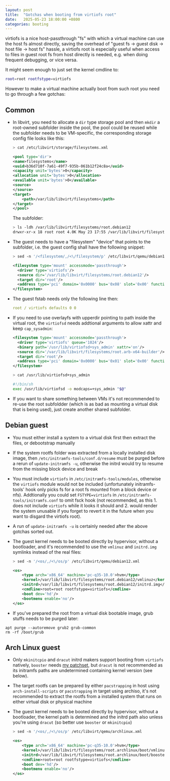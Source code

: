```yaml
---
layout: post
title:  "Gotchas when booting from virtiofs root"
date:   2025-05-23 18:00:00 +0800
categories: booting
---
```


virtiofs is a nice host-passthrough "fs" with which a virtual machine can use the host fs almost directly, saving the overhead of "guest fs -> guest disk -> host file -> host fs" hassle, a virtiofs root is especially useful when access to files in guest root fs from host directly is needed, e.g. when doing frequent debugging, or vice versa.

It might seem enough to just set the kernel cmdline to:
```sh
root=root rootfstype=virtiofs
```

However to make a virtual machine actually boot from such root you need to go through a few gotchas:

## Common
- In libvirt, you need to allocate a `dir` type storage pool and then `mkdir` a root-owned subfolder inside the pool, the pool could be reused while the subfolder needs to be VM-specific, the corresponding storage config file looks like this:
    ```sh
    > cat /etc/libvirt/storage/filesystems.xml
    ```
    ```xml
    <pool type='dir'>
    <name>filesystems</name>
    <uuid>b36d710f-7a61-49f7-935b-061b12f24c8a</uuid>
    <capacity unit='bytes'>0</capacity>
    <allocation unit='bytes'>0</allocation>
    <available unit='bytes'>0</available>
    <source>
    </source>
    <target>
        <path>/var/lib/libvirt/filesystems</path>
    </target>
    </pool>
    ```
    The subfolder:
    ```sh
    > ls -ldh /var/lib/libvirt/filesystems/root.debian12
    drwxr-xr-x 18 root root 4.0K May 23 17:55 /var/lib/libvirt/filesystems/root.debian12/
    ```
- The guest needs to have a "filesystem" "device" that points to the subfolder, i.e. the guest config shall have the following snippet:
    ```sh
    > sed -n '/<filesystem/,/<\/filesystem/p' /etc/libvirt/qemu/debian12.xml
    ```
    ```xml
    <filesystem type='mount' accessmode='passthrough'>
      <driver type='virtiofs'/>
      <source dir='/var/lib/libvirt/filesystems/root.debian12'/>
      <target dir='root'/>
      <address type='pci' domain='0x0000' bus='0x08' slot='0x00' function='0x0'/>
    </filesystem>
    ```
- The guest fstab needs only the following line then:
    ```yaml
    root / virtiofs defaults 0 0
    ```
- If you need to use overlayfs with upperdir pointing to path inside the virtual root, the `virtiofsd` needs addtional arguments to allow xattr and keep `cap_sysadmin`:
    ```xml
    <filesystem type='mount' accessmode='passthrough'>
      <driver type='virtiofs' queue='1024'/>
      <binary path='/usr/lib/virtiofsd+sys_admin' xattr='on'/>
      <source dir='/var/lib/libvirt/filesystems/root.arb-x64-builder'/>
      <target dir='root'/>
      <address type='pci' domain='0x0000' bus='0x01' slot='0x00' function='0x0'/>
    </filesystem>
    ```
    ```sh
    > cat /usr/lib/virtiofsd+sys_admin
    ```
    ```sh
    #!/bin/sh
    exec /usr/lib/virtiofsd -o modcaps=+sys_admin "$@"
    ```
- If you want to share something between VMs it's not recommended to re-use the root subfoldder (which is as bad as mounting a virtual disk that is being used), just create another shared subfolder.

## Debian guest

- You must either install a system to a virtual disk first then extract the files, or debootstrap manually
- If the system rootfs folder was extracted from a locally installed disk image, then `/etc/initramfs-tools/conf.d/resume` must be purged before a rerun of `update-initramfs -u`, otherwise the initrd would try to resume from the missing block device and break
- You must include `virtiofs` in `/etc/initramfs-tools/modules`, otherwise the `virtiofs` module would not be included (unfortunately initramfs-tools' hook only picks fs for a root fs mounted from a block device or nfs). Addtionally you could set `FSTYPE=virtiofs` in `/etc/initramfs-tools/initramfs.conf` to omit fsck hook (not recommended, as this 1. does not include `virtiofs` while it looks it should and 2. would render the system unusable if you forget to revert it in the future when you want to disgard the virtiofs root).
- A run of `update-initramfs -u` is certainly needed after the above gotchas sorted out.
- The guest kernel needs to be booted directly by hypervisor, without a bootloader, and it's recommended to use the `vmlinuz` and `initrd.img` symlinks instead of the real files:

    ```sh
    > sed -n '/<os/,/<\/os/p' /etc/libvirt/qemu/debian12.xml
    ```
    ```xml
    <os>
        <type arch='x86_64' machine='pc-q35-10.0'>hvm</type>
        <kernel>/var/lib/libvirt/filesystems/root.debian12/vmlinuz</kernel>
        <initrd>/var/lib/libvirt/filesystems/root.debian12/initrd.img</initrd>
        <cmdline>root=root rootfstype=virtiofs</cmdline>
        <boot dev='hd'/>
        <bootmenu enable='no'/>
    </os>
    ```
- If you've prepared the root from a virtual disk bootable image, grub stuffs needs to be purged later:
```
apt purge --autoremove grub2 grub-common
rm -rf /boot/grub
```

## Arch Linux guest
- Only `mkinitcpio` and `dracut` initrd makers support booting from `virtiofs` natively, `booster` needs [my patchset](https://github.com/anatol/booster/pull/298), but `dracut` is not recommended as its initramfs paths are undetermined containing kernel version (see below).
- The target rootfs can be prepared by either `pacstrapping` in host using `arch-install-scripts` or `pacstrapping` in target using archiso, it's not recommended to extract the rootfs from a installed system that runs on either virtual disk or physical machine
- The guest kernel needs to be booted directly by hypervisor, without a bootloader, the kernel path is determined and the initrd path also unless you're using `dracut` (so better use `booster` or `mkinitcpio`)

    ```sh
    > sed -n '/<os/,/<\/os/p' /etc/libvirt/qemu/archlinux.xml
    ```
    ```xml
    <os>
        <type arch='x86_64' machine='pc-q35-10.0'>hvm</type>
        <kernel>/var/lib/libvirt/filesystems/root.archlinux/boot/vmlinuz-linux</kernel>
        <initrd>/var/lib/libvirt/filesystems/root.archlinux/boot/booster-linux.img</initrd>
        <cmdline>root=root rootfstype=virtiofs</cmdline>
        <boot dev='hd'/>
        <bootmenu enable='no'/>
    </os>
    ```
